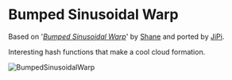 Bumped Sinusoidal Warp
==================

Based on '_[Bumped Sinusoidal Warp](https://www.shadertoy.com/view/4l2XWK)_' by [Shane](https://www.shadertoy.com/user/Shane) and ported by [JiPi](../../Site/Profiles/JiPi.md).

Interesting hash functions that make a cool cloud formation.

![BumpedSinusoidalWarp](https://user-images.githubusercontent.com/78935215/123668873-d6011f80-d83b-11eb-9180-086e7ed089c7.gif)

